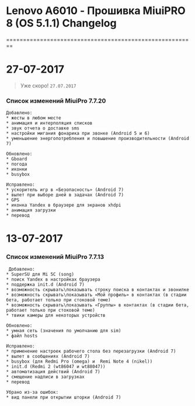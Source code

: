 
# Lenovo A6010 - Прошивка MiuiPRO 8 (OS 5.1.1) Changelog
========================================================

27-07-2017
============
> Уже скоро! `27.07.2017`


### Список изменений MiuiPro 7.7.20
    Добавлено:
    * жесты в любом месте
    * анимация и интерполяция списков
    * звук отчета о доставке sms
    * настройки мигания фонарика при звонке (Android 5 и 6)
    * уменьшение энергопотребления и повышение производительности (Android 7)
    
    Обновлено:
    * Gboard
    * погода
    * иконки
    * busybox
    
    Исправлено:
    * ускоритель игр в «Безопасность» (Android 7)
    * вылет при выборе дней в задачах (Android 7)
    * GPS
    * иконка Yandex в браузере для экранов xhdpi
    * анимация загрузки
    * перевод
    
    
13-07-2017
============
### Список изменений MiuiPro 7.7.13

     Добавлено:
    * SuperSU для Mi 5C (song)
    * поиск Yandex в настройках браузера
    * поддержка init.d (Android 7)
    * возможность скрывать\показывать строку поиска в контактах и звонилке
    * возможность скрывать\показывать «Мой профиль» в контактах (в стадии бета, работает только при стоковой теме)
    * возможность скрывать\показывать «Группы» в контактах (в стадии бета, работает только при стоковой теме)
    * твики камеры для некоторых устройств
    
    Обновлено:
    * умная сеть (значения по умолчанию для sim)
    * файл hosts
    
    Исправлено:
    * применение настроек рабочего стола без перезагрузки (Android 7)
    * вылет в сообщениях (Android 7)
    * busybox (для Redmi Pro (omega) и  Remi Note 4 (nikel))
    * init.d (Redmi 2 (wt86047 и wt88047))
    * автоматизация действий (Android 7)
    * смещение надписи в загрузках
    * перевод
    
    Убрано из-за ошибок:
    * вид панели при открытии шторки (Android 7)

